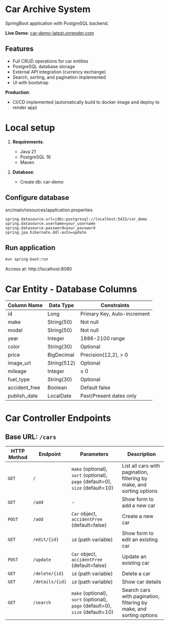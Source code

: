 # Car Archive System

SpringBoot application with PostgreSQL backend.

**Live Demo**: [car-demo-latest.onrender.com](https://car-demo-latest.onrender.com)

## Features
- Full CRUD operations for car entities
- PostgreSQL database storage
- External API integration (currency exchange)
- Search, sorting, and pagination implemented
- UI with bootstrap

**Production**:
- CI/CD implemented (automatically build to docker image and deploy to render app)

# Local setup
1. **Requirements**:
    - Java 21
    - PostgreSQL 16
    - Maven

2. **Database**:
   - Create db: car-demo

## Configure database
src/main/resources/application.properties
```properties
spring.datasource.url=jdbc:postgresql://localhost:5432/car_demo
spring.datasource.username=your_username
spring.datasource.password=your_password
spring.jpa.hibernate.ddl-auto=update
```

## Run application
```bash
mvn spring-boot:run
```


 Access at: http://localhost:8080

# Car Entity - Database Columns

| Column Name      | Data Type     | Constraints                 |
|------------------|---------------|-----------------------------|
| id               | Long          | Primary Key, Auto-increment |
| make             | String(50)    | Not null                    |
| model            | String(50)    | Not null                    |
| year             | Integer       | 1886-2100 range             |
| color            | String(30)    | Optional                    |
| price            | BigDecimal    | Precision(12,2), > 0        |
| image_url        | String(512)   | Optional                    |
| mileage          | Integer       | ≥ 0                         |
| fuel_type        | String(30)    | Optional                    |
| accident_free    | Boolean       | Default false               |
| publish_date     | LocalDate     | Past/Present dates only     |



# Car Controller Endpoints

## Base URL: `/cars`

| HTTP Method | Endpoint             | Parameters                                                                 | Description                                                                 |
|-------------|----------------------|----------------------------------------------------------------------------|-----------------------------------------------------------------------------|
| `GET`       | `/`                  | `make` (optional), `sort` (optional), `page` (default=0), `size` (default=10) | List all cars with pagination, filtering by make, and sorting options       |
| `GET`       | `/add`               | -                                                                          | Show form to add a new car                                                  |
| `POST`      | `/add`               | `Car` object, `accidentFree` (default=false)                               | Create a new car                                                            |
| `GET`       | `/edit/{id}`         | `id` (path variable)                                                       | Show form to edit an existing car                                           |
| `POST`      | `/update`            | `Car` object, `accidentFree` (default=false)                               | Update an existing car                                                      |
| `GET`       | `/delete/{id}`       | `id` (path variable)                                                       | Delete a car                                                                |
| `GET`       | `/details/{id}`      | `id` (path variable)                                                       | Show car details                                                            |
| `GET`       | `/search`            | `make` (optional), `sort` (optional), `page` (default=0), `size` (default=10) | Search cars with pagination, filtering by make, and sorting options        |

